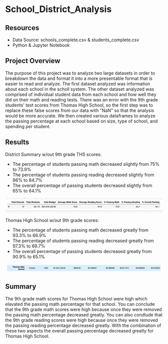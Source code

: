 # School_District_Analysis
## Resources
- Data Source: schools_complete.csv & students_complete.csv
- Python & Jupyter Notebook

## Project Overview
The purpose of this project was to analyze two large datasets in order to breakdown the data and format it into a more presentable format that is easier to read and analyze.  The first dataset analyzed was information about each school in the scholl system.  The other dataset analyzed was comprised of individual student data from each school and how well they did on their math and reading tests.  There was an error with the 9th grade students' test scores from Thomas High School, so the first step was to replace these false scores from our data with "NaN" so that the analysis would be more accurate.  We then created various dataframes to analyze the passing percentage at each school based on size, type of school, and spending per student.   

## Results
District Summary w/out 9th grade THS scores:
- The percentage of students passing math decreased slightly from 75% to 73.9%
- The percentage of students passing reading decreased slightly from 86% to 84.7%
- The overall percentage of passing students decreased slightly from 65% to 64.1%

![Screen Shot 2022-04-15 at 9.28.13 PM.png](https://github.com/bwheeler98/School_District_Analysis/blob/7ea67ae2dcd34543a2084a6377aa41a1718130b9/Images/Screen%20Shot%202022-04-15%20at%209.28.13%20PM.png)

Thomas High School w/out 9th grade scores:
- The percentage of students passing math decreased greatly from 93.3% to 66.9%
- The percentage of students passing reading decreased greatly from 97.3% to 69.7%
- The overall percentage of passing students decreased greatly from 90.9% to 65.1%

![Screen Shot 2022-04-15 at 9.39.47 PM.png](https://github.com/bwheeler98/School_District_Analysis/blob/7ea67ae2dcd34543a2084a6377aa41a1718130b9/Images/Screen%20Shot%202022-04-15%20at%209.39.47%20PM.png)

## Summary
The 9th grade math scores for Thomas High School were high which elavated the passing math percentage for that school.  You can conclude that the 9th grade math scores were high because once they were removed the passing math percentage decreased greatly.  You can also condlude that the 9th grade reading scores were high because once they were removed the passing reading percentage decreased greatly.  With the combination of these two aspects the overall passing percentage decreased greatly for Thomas High School.  

